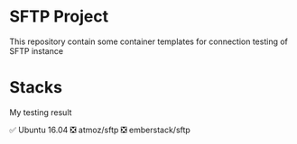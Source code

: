 # SFTP Project

This repository contain some container templates for connection testing of SFTP instance

# Stacks

My testing result

✅ Ubuntu 16.04
❎ atmoz/sftp
❎ emberstack/sftp
